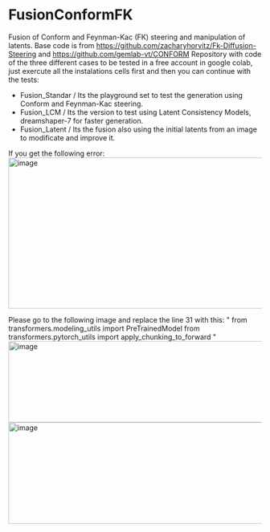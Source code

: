 # FusionConformFK
Fusion of Conform and Feynman-Kac (FK) steering and manipulation of latents. Base code is from https://github.com/zacharyhorvitz/Fk-Diffusion-Steering and https://github.com/gemlab-vt/CONFORM
Repository with code of the three different cases to be tested in a free account in google colab, just exercute all the instalations cells first and then you can continue with the tests:
- Fusion_Standar / Its the playground set to test the generation using Conform and Feynman-Kac steering.
- Fusion_LCM / Its the version to test using Latent Consistency Models, dreamshaper-7 for faster generation.
- Fusion_Latent / Its the fusion also using the initial latents from an image to modificate and improve it.
  
If you get the following error:
<img width="975" height="301" alt="image" src="https://github.com/user-attachments/assets/cf319ce2-7e76-495d-bc9e-97c8a2ca1ac1" />

Please go to the following image and replace the line 31 with this: 
"
from transformers.modeling_utils import PreTrainedModel
from transformers.pytorch_utils import apply_chunking_to_forward
"
<img width="975" height="162" alt="image" src="https://github.com/user-attachments/assets/4809c782-ca67-4bc3-baec-f777bd86b535" />
<img width="975" height="202" alt="image" src="https://github.com/user-attachments/assets/063ecf6b-7a1c-457c-8c93-84b6269a9ec9" />



